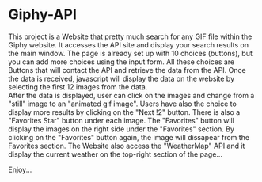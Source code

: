 # Giphy-API


This project is a Website that pretty much search for any GIF file within the Giphy website. It accesses the API site and display your search results on the main window.
The page is already set up with 10 choices (buttons), but you can add more choices using the input form. All these choices are Buttons that will contact the API and retrieve the data from the API. Once the data is received, javascript will display the data on the website by selecting the first 12 images from the data.  
After the data is displayed, user can click on the images and change from a "still" image to an "animated gif image".
Users have also the choice to display more results by clicking on the "Next !2" button. 
There is also a "Favorites Star" button under each image. The "Favorites" button will display the images on the right side under the "Favorites" section. By clicking on the "Favorites" button again, the image will dissapear from the Favorites section.
The Website also access the "WeatherMap" API and it display the current weather on the top-right section of the page...

Enjoy...

